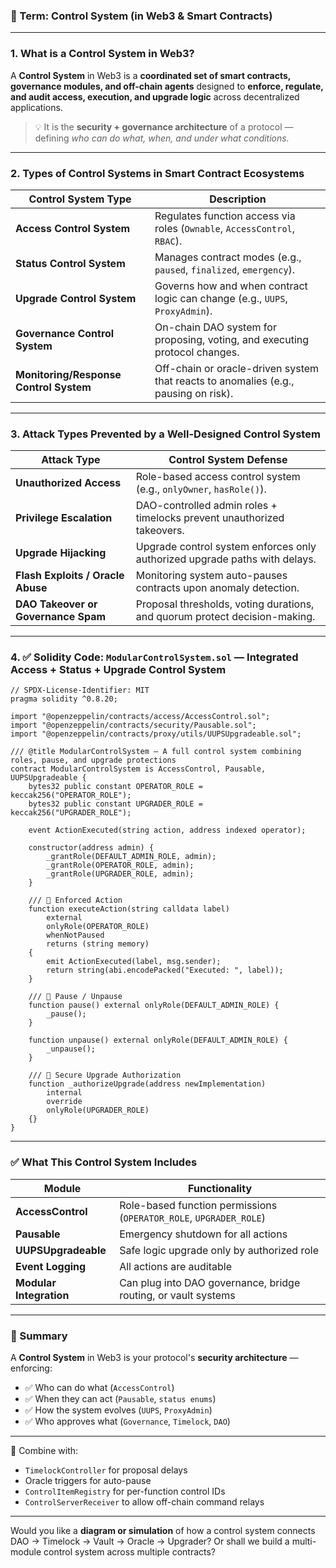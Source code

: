 ### 🔐 Term: **Control System (in Web3 & Smart Contracts)**

---

### 1. **What is a Control System in Web3?**

A **Control System** in Web3 is a **coordinated set of smart contracts, governance modules, and off-chain agents** designed to **enforce, regulate, and audit access, execution, and upgrade logic** across decentralized applications.

> 💡 It is the **security + governance architecture** of a protocol — defining *who can do what, when, and under what conditions.*

---

### 2. **Types of Control Systems in Smart Contract Ecosystems**

| Control System Type                    | Description                                                                         |
| -------------------------------------- | ----------------------------------------------------------------------------------- |
| **Access Control System**              | Regulates function access via roles (`Ownable`, `AccessControl`, `RBAC`).           |
| **Status Control System**              | Manages contract modes (e.g., `paused`, `finalized`, `emergency`).                  |
| **Upgrade Control System**             | Governs how and when contract logic can change (e.g., `UUPS`, `ProxyAdmin`).        |
| **Governance Control System**          | On-chain DAO system for proposing, voting, and executing protocol changes.          |
| **Monitoring/Response Control System** | Off-chain or oracle-driven system that reacts to anomalies (e.g., pausing on risk). |

---

### 3. **Attack Types Prevented by a Well-Designed Control System**

| Attack Type                         | Control System Defense                                                     |
| ----------------------------------- | -------------------------------------------------------------------------- |
| **Unauthorized Access**             | Role-based access control system (e.g., `onlyOwner`, `hasRole()`).         |
| **Privilege Escalation**            | DAO-controlled admin roles + timelocks prevent unauthorized takeovers.     |
| **Upgrade Hijacking**               | Upgrade control system enforces only authorized upgrade paths with delays. |
| **Flash Exploits / Oracle Abuse**   | Monitoring system auto-pauses contracts upon anomaly detection.            |
| **DAO Takeover or Governance Spam** | Proposal thresholds, voting durations, and quorum protect decision-making. |

---

### 4. ✅ Solidity Code: `ModularControlSystem.sol` — Integrated Access + Status + Upgrade Control System

```solidity
// SPDX-License-Identifier: MIT
pragma solidity ^0.8.20;

import "@openzeppelin/contracts/access/AccessControl.sol";
import "@openzeppelin/contracts/security/Pausable.sol";
import "@openzeppelin/contracts/proxy/utils/UUPSUpgradeable.sol";

/// @title ModularControlSystem — A full control system combining roles, pause, and upgrade protections
contract ModularControlSystem is AccessControl, Pausable, UUPSUpgradeable {
    bytes32 public constant OPERATOR_ROLE = keccak256("OPERATOR_ROLE");
    bytes32 public constant UPGRADER_ROLE = keccak256("UPGRADER_ROLE");

    event ActionExecuted(string action, address indexed operator);

    constructor(address admin) {
        _grantRole(DEFAULT_ADMIN_ROLE, admin);
        _grantRole(OPERATOR_ROLE, admin);
        _grantRole(UPGRADER_ROLE, admin);
    }

    /// 🔐 Enforced Action
    function executeAction(string calldata label)
        external
        onlyRole(OPERATOR_ROLE)
        whenNotPaused
        returns (string memory)
    {
        emit ActionExecuted(label, msg.sender);
        return string(abi.encodePacked("Executed: ", label));
    }

    /// 🛑 Pause / Unpause
    function pause() external onlyRole(DEFAULT_ADMIN_ROLE) {
        _pause();
    }

    function unpause() external onlyRole(DEFAULT_ADMIN_ROLE) {
        _unpause();
    }

    /// 🔁 Secure Upgrade Authorization
    function _authorizeUpgrade(address newImplementation)
        internal
        override
        onlyRole(UPGRADER_ROLE)
    {}
}
```

---

### ✅ What This Control System Includes

| Module                  | Functionality                                                      |
| ----------------------- | ------------------------------------------------------------------ |
| **AccessControl**       | Role-based function permissions (`OPERATOR_ROLE`, `UPGRADER_ROLE`) |
| **Pausable**            | Emergency shutdown for all actions                                 |
| **UUPSUpgradeable**     | Safe logic upgrade only by authorized role                         |
| **Event Logging**       | All actions are auditable                                          |
| **Modular Integration** | Can plug into DAO governance, bridge routing, or vault systems     |

---

### 🧠 Summary

A **Control System** in Web3 is your protocol's **security architecture** — enforcing:

* ✅ Who can do what (`AccessControl`)
* ✅ When they can act (`Pausable`, `status enums`)
* ✅ How the system evolves (`UUPS`, `ProxyAdmin`)
* ✅ Who approves what (`Governance`, `Timelock`, `DAO`)

---

🧩 Combine with:

* `TimelockController` for proposal delays
* Oracle triggers for auto-pause
* `ControlItemRegistry` for per-function control IDs
* `ControlServerReceiver` to allow off-chain command relays

---

Would you like a **diagram or simulation** of how a control system connects DAO → Timelock → Vault → Oracle → Upgrader?
Or shall we build a multi-module control system across multiple contracts?

